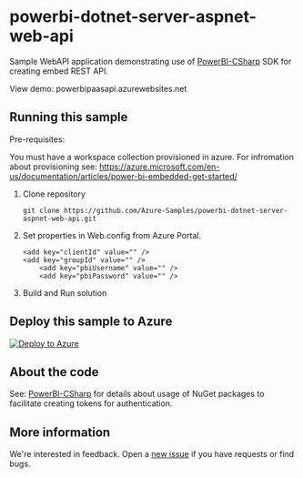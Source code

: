 # powerbi-dotnet-server-aspnet-web-api
Sample WebAPI application demonstrating use of [PowerBI-CSharp](https://github.com/Microsoft/PowerBI-CSharp) SDK for creating embed REST API.

View demo: powerbipaasapi.azurewebsites.net

## Running this sample

Pre-requisites:

You must have a workspace collection provisioned in azure.  For infromation about provisioning see: https://azure.microsoft.com/en-us/documentation/articles/power-bi-embedded-get-started/

1. Clone repository

	```
	git clone https://github.com/Azure-Samples/powerbi-dotnet-server-aspnet-web-api.git
	```

2. Set properties in Web.config from Azure Portal.

	```
	<add key="clientId" value="" />
	<add key="groupId" value="" />
    	<add key="pbiUsername" value="" />
    	<add key="pbiPassword" value="" />
	```

3. Build and Run solution 

## Deploy this sample to Azure
[![Deploy to Azure](http://azuredeploy.net/deploybutton.png)](https://azuredeploy.net/)

## About the code
See: [PowerBI-CSharp](https://github.com/Microsoft/PowerBI-CSharp) for details about usage of NuGet packages to facilitate creating tokens for authentication.

## More information
We're interested in feedback.  Open a [new issue](https://github.com/Azure-Samples/powerbi-dotnet-server-aspnet-web-api/issues/new) if you have requests or find bugs.
